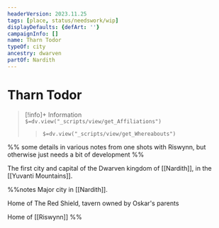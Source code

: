```yaml
---
headerVersion: 2023.11.25
tags: [place, status/needswork/wip]
displayDefaults: {defArt: ''}
campaignInfo: []
name: Tharn Todor
typeOf: city
ancestry: dwarven
partOf: Nardith
---
```

# Tharn Todor
>[!info]+ Information  
> `$=dv.view("_scripts/view/get_Affiliations")`  
>> `$=dv.view("_scripts/view/get_Whereabouts")`

%% some details in various notes from one shots with Riswynn, but otherwise just needs a bit of development %%

The first city and capital of the Dwarven kingdom of [[Nardith]], in the [[Yuvanti Mountains]]. 

%%notes
Major city in [[Nardith]].

Home of The Red Shield, tavern owned by Oskar's parents

Home of [[Riswynn]]
%%